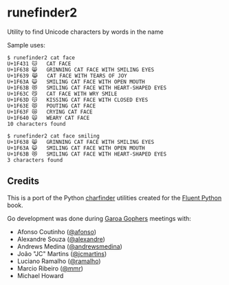 # runefinder2
Utility to find Unicode characters by words in the name

Sample uses:

```
$ runefinder2 cat face
U+1F431 🐱 	CAT FACE
U+1F638 😸 	GRINNING CAT FACE WITH SMILING EYES
U+1F639 😹 	CAT FACE WITH TEARS OF JOY
U+1F63A 😺 	SMILING CAT FACE WITH OPEN MOUTH
U+1F63B 😻 	SMILING CAT FACE WITH HEART-SHAPED EYES
U+1F63C 😼 	CAT FACE WITH WRY SMILE
U+1F63D 😽 	KISSING CAT FACE WITH CLOSED EYES
U+1F63E 😾 	POUTING CAT FACE
U+1F63F 😿 	CRYING CAT FACE
U+1F640 🙀 	WEARY CAT FACE
10 characters found

$ runefinder2 cat face smiling
U+1F638 😸 	GRINNING CAT FACE WITH SMILING EYES
U+1F63A 😺 	SMILING CAT FACE WITH OPEN MOUTH
U+1F63B 😻 	SMILING CAT FACE WITH HEART-SHAPED EYES
3 characters found
```

## Credits

This is a port of the Python [charfinder](https://github.com/fluentpython/example-code/tree/master/18-asyncio/charfinder) utilities created for the [Fluent Python](http://shop.oreilly.com/product/0636920032519.do) book. 

Go development was done during [Garoa Gophers](https://garoa.net.br/wiki/Garoa_Gophers) meetings with:

* Afonso Coutinho ([@afonso](https://github.com/afonso/))
* Alexandre Souza ([@alexandre](https://github.com/alexandre/))
* Andrews Medina ([@andrewsmedina](https://github.com/andrewsmedina/))
* João "JC" Martins ([@jcmartins](https://github.com/jcmartins))
* Luciano Ramalho ([@ramalho](https://github.com/ramalho/))
* Marcio Ribeiro ([@mmr](https://github.com/mmr/))
* Michael Howard
